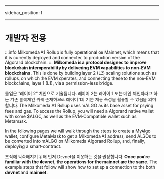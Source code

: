 - - -
sidebar_position: 1
- - -

# 개발자 전용
:::info
Milkomeda A1 Rollup is fully operational on Mainnet, which means that it is currently deployed and connected to production version of the Algorand blockchain.
::: **Milkomeda is a protocol designed to improve blockchain interoperability by delivering EVM capabilities to non-EVM blockchains.** This is done by building layer 2 (L2) scaling solutions such as rollups, on which the EVM operates, and connecting these to the non-EVM blockchains, layer 1 (L1), via a permission-less bridge.

롤업은 "레이어 2" 체인으로 기술됩니다. 레이어 2는 레이어 1 또는 메인 체인이라고 하는 기존 블록체인 위에 존재하므로 레이어 1의 기본 제공 속성을 활용할 수 있음을 의미합니다. The Milkomeda A1 Rollup uses mALGO as its base asset for paying fees and gas. To access the Rollup, you will need a Algorand native wallet with some $ALGO, as well as the EVM-Compatible wallet such as Metamask.

In the following pages we will walk through the steps to create a MyAlgo wallet, configure MetaMask to get a Milkomeda A1 address, send ALGOs to be converted into mALGO on Milkomeda Algorand Rollup, and, finally, deploying a smart-contract.

조작에 익숙해지기 위해 먼저 Devnet을 이용하는 것을 권장합니다. **Once you’re familiar with the devnet, the operations for the mainnet are the same**. The example steps that follow will show how to set up a connection to the both **devnet** and **mainnet**.
